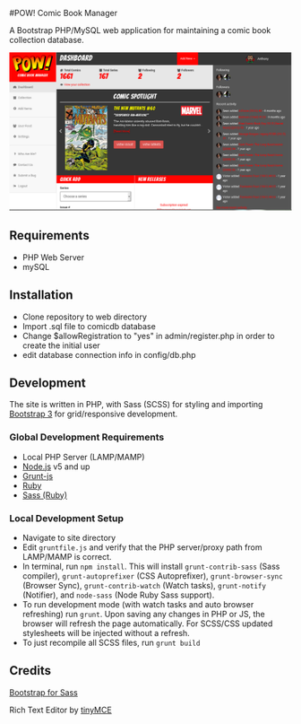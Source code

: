#POW! Comic Book Manager

A Bootstrap PHP/MySQL web application for maintaining a comic book collection database.

![Alt text](/screenshots/main_page.png?raw=true "Optional Title")

## Requirements
* PHP Web Server
* mySQL

## Installation
* Clone repository to web directory
* Import .sql file to comicdb database
* Change $allowRegistration to "yes" in admin/register.php in order to create the initial user
* edit database connection info in config/db.php

## Development

The site is written in PHP, with Sass (SCSS) for styling and importing [Bootstrap 3](http://getbootstrap.com/) for grid/responsive development.

### Global Development Requirements
* Local PHP Server (LAMP/MAMP)
* [Node.js](//nodejs.org/en/) v5 and up
* [Grunt-js](//gruntjs.com/)
* [Ruby](//www.ruby-lang.org/en/)
* [Sass (Ruby)](//sass-lang.com/)

### Local Development Setup
* Navigate to site directory
* Edit `gruntfile.js` and verify that the PHP server/proxy path from LAMP/MAMP is correct.
* In terminal, run `npm install`. This will install `grunt-contrib-sass` (Sass compiler), `grunt-autoprefixer` (CSS Autoprefixer), `grunt-browser-sync` (Browser Sync), `grunt-contrib-watch` (Watch tasks), `grunt-notify` (Notifier), and `node-sass` (Node Ruby Sass support).
* To run development mode (with watch tasks and auto browser refreshing) run `grunt`. Upon saving any changes in PHP or JS, the browser will refresh the page automatically. For SCSS/CSS updated stylesheets will be injected without a refresh.
* To just recompile all SCSS files, run `grunt build`

## Credits
[Bootstrap for Sass](https://github.com/twbs/bootstrap-sass)

Rich Text Editor by [tinyMCE](//www.tinymce.com)
